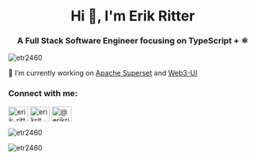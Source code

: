 <h1 align="center">Hi 👋, I'm Erik Ritter</h1>
<h3 align="center">A Full Stack Software Engineer focusing on TypeScript + ⚛</h3>

<p align="left"> <img src="https://komarev.com/ghpvc/?username=etr2460&label=Profile%20views&color=0e75b6&style=flat-square" alt="etr2460" /> </p>

🔭 I’m currently working on [Apache Superset](https://github.com/apache/superset) and [Web3-UI](https://github.com/Developer-DAO/web3-ui)

<h3 align="left">Connect with me:</h3>
<p align="left">
<a href="https://twitter.com/erik_ritter" target="blank"><img align="center" src="https://raw.githubusercontent.com/rahuldkjain/github-profile-readme-generator/master/src/images/icons/Social/twitter.svg" alt="erik_ritter" height="30" width="40" /></a>
<a href="https://linkedin.com/in/erikrit" target="blank"><img align="center" src="https://raw.githubusercontent.com/rahuldkjain/github-profile-readme-generator/master/src/images/icons/Social/linked-in-alt.svg" alt="erikrit" height="30" width="40" /></a>
<a href="https://medium.com/@erikritter" target="blank"><img align="center" src="https://raw.githubusercontent.com/rahuldkjain/github-profile-readme-generator/master/src/images/icons/Social/medium.svg" alt="@erikritter" height="30" width="40" /></a>
</p>

<p><img src="https://github-readme-stats.vercel.app/api?username=etr2460&show_icons=true&locale=en" alt="etr2460" /></p>
<p><img  src="https://github-readme-streak-stats.herokuapp.com/?user=etr2460&" alt="etr2460" /></p>
